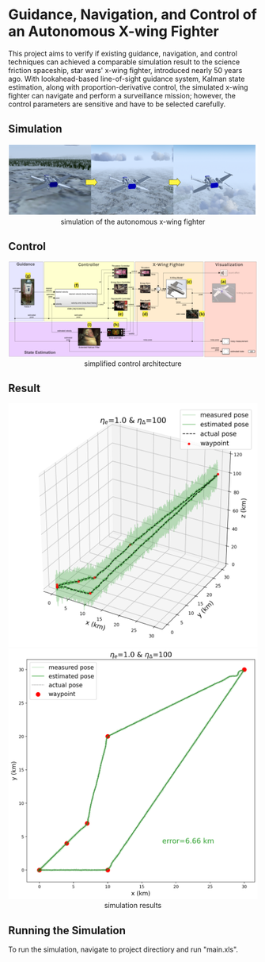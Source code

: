 # Guidance, Navigation, and Control of an Autonomous X-wing Fighter
This project aims to verify if existing guidance, navigation, and control techniques can achieved a comparable simulation result to the science friction spaceship, star wars' x-wing fighter, introduced nearly 50 years ago. With lookahead-based line-of-sight guidance system, Kalman state estimation, along with proportion-derivative control, the simulated x-wing fighter can navigate and perform a surveillance mission; however, the control parameters are sensitive and have to be selected carefully.

## Simulation
<p align="center">
  <img width=auto src="pictures/screenshots.PNG">
  simulation of the autonomous x-wing fighter
</p>

## Control 
<p align="center">
  <img width=auto src="pictures/overview.PNG">
  simplified control architecture
</p>

## Result
<p align="center">
  <img width=auto src="pictures/lookahead_eta_10_100_3d.png">
  <img width=auto src="pictures/lookahead_eta_10_100_2d.png">
  simulation results
</p>

## Running the Simulation
To run the simulation, navigate to project directiory and run "main.xls".
